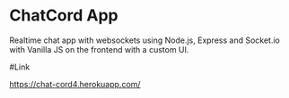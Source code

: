 # ChatCord App

Realtime chat app with websockets using Node.js, Express and Socket.io with Vanilla JS on the frontend with a custom UI.

#Link 

https://chat-cord4.herokuapp.com/

